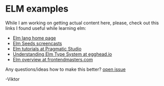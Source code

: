 # ELM examples 

While I am working on getting actual content here, please, check out this links I found useful while learning elm:

- [Elm lang home page](elm-lang.org)
- [Elm Seeds screencasts](https://elmseeds.thaterikperson.com)
- [Elm tutorials at Pragmatic Studio](https://pragmaticstudio.com/courses/integrating-elm)
- [Understanding Elm Type System at egghead.io](https://egghead.io/courses/understand-the-elm-type-system)
- [Elm overview at frontendmasters.com](https://frontendmasters.com/courses/elm/overview/)

Any questions/ideas how to make this better? [open issue](https://github.com/viktor-evdokimov/elmexamples)

-Viktor
